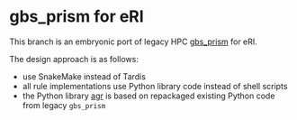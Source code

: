 # gbs_prism for eRI

This branch is an embryonic port of legacy HPC [gbs_prism](https://github.com/AgResearch/gbs_prism/tree/master) for eRI.

The design approach is as follows:
- use SnakeMake instead of Tardis
- all rule implementations use Python library code instead of shell scripts
- the Python library [agr](agr) is based on repackaged existing Python code from legacy `gbs_prism`
